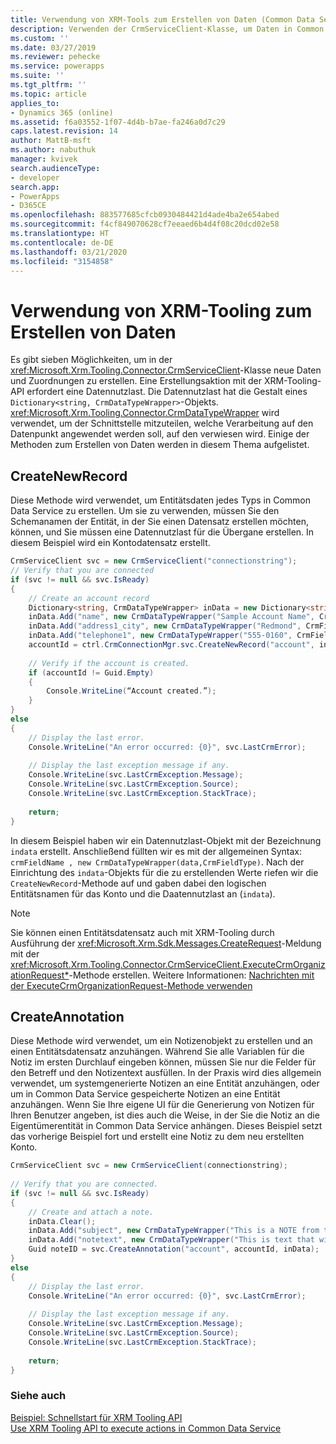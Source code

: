 ```yaml
---
title: Verwendung von XRM-Tools zum Erstellen von Daten (Common Data Service) | Microsoft-Dokumentation
description: Verwenden der CrmServiceClient-Klasse, um Daten in Common Data Service zu erstellen
ms.custom: ''
ms.date: 03/27/2019
ms.reviewer: pehecke
ms.service: powerapps
ms.suite: ''
ms.tgt_pltfrm: ''
ms.topic: article
applies_to:
- Dynamics 365 (online)
ms.assetid: f6a03552-1f07-4d4b-b7ae-fa246a0d7c29
caps.latest.revision: 14
author: MattB-msft
ms.author: nabuthuk
manager: kvivek
search.audienceType:
- developer
search.app:
- PowerApps
- D365CE
ms.openlocfilehash: 883577685cfcb0930484421d4ade4ba2e654abed
ms.sourcegitcommit: f4cf849070628cf7eeaed6b4d4f08c20dcd02e58
ms.translationtype: HT
ms.contentlocale: de-DE
ms.lasthandoff: 03/21/2020
ms.locfileid: "3154858"
---
```

# <a name="use-xrm-tooling-to-create-data"></a>Verwendung von XRM-Tooling zum Erstellen von Daten

Es gibt sieben Möglichkeiten, um in der <xref:Microsoft.Xrm.Tooling.Connector.CrmServiceClient>-Klasse neue Daten und Zuordnungen zu erstellen. Eine Erstellungsaktion mit der XRM-Tooling-API erfordert eine Datennutzlast. Die Datennutzlast hat die Gestalt eines `Dictionary<string, CrmDataTypeWrapper>`-Objekts. <xref:Microsoft.Xrm.Tooling.Connector.CrmDataTypeWrapper> wird verwendet, um der Schnittstelle mitzuteilen, welche Verarbeitung auf den Datenpunkt angewendet werden soll, auf den verwiesen wird. Einige der Methoden zum Erstellen von Daten werden in diesem Thema aufgelistet.  
  
## <a name="createnewrecord"></a>CreateNewRecord  

Diese Methode wird verwendet, um Entitätsdaten jedes Typs in Common Data Service zu erstellen. Um sie zu verwenden, müssen Sie den Schemanamen der Entität, in der Sie einen Datensatz erstellen möchten, können, und Sie müssen eine Datennutzlast für die Übergane erstellen. In diesem Beispiel wird ein Kontodatensatz erstellt.

```csharp
CrmServiceClient svc = new CrmServiceClient("connectionstring");  
// Verify that you are connected  
if (svc != null && svc.IsReady)  
{  
    // Create an account record  
    Dictionary<string, CrmDataTypeWrapper> inData = new Dictionary<string, CrmDataTypeWrapper>();  
    inData.Add("name", new CrmDataTypeWrapper("Sample Account Name", CrmFieldType.String));  
    inData.Add("address1_city", new CrmDataTypeWrapper("Redmond", CrmFieldType.String));  
    inData.Add("telephone1", new CrmDataTypeWrapper("555-0160", CrmFieldType.String));  
    accountId = ctrl.CrmConnectionMgr.svc.CreateNewRecord("account", inData);  
  
    // Verify if the account is created.  
    if (accountId != Guid.Empty)  
    {  
        Console.WriteLine(“Account created.”);  
    }  
}  
else  
{  
    // Display the last error.  
    Console.WriteLine("An error occurred: {0}", svc.LastCrmError);  
  
    // Display the last exception message if any.   
    Console.WriteLine(svc.LastCrmException.Message);  
    Console.WriteLine(svc.LastCrmException.Source);  
    Console.WriteLine(svc.LastCrmException.StackTrace);  
  
    return;  
}  
```
In diesem Beispiel haben wir ein Datennutzlast-Objekt mit der Bezeichnung `indata` erstellt. Anschließend füllten wir es mit der allgemeinen Syntax: `crmFieldName , new CrmDataTypeWrapper(data,CrmFieldType)`. Nach der Einrichtung des `indata`-Objekts für die zu erstellenden Werte riefen wir die `CreateNewRecord`-Methode auf und gaben dabei den logischen Entitätsnamen für das Konto und die Daatennutzlast an (`indata`).  
  
> [!NOTE]
> Sie können einen Entitätsdatensatz auch mit XRM-Tooling durch Ausführung der <xref:Microsoft.Xrm.Sdk.Messages.CreateRequest>-Meldung mit der <xref:Microsoft.Xrm.Tooling.Connector.CrmServiceClient.ExecuteCrmOrganizationRequest*>-Methode erstellen. Weitere Informationen: [Nachrichten mit der ExecuteCrmOrganizationRequest-Methode verwenden](use-messages-executecrmorganizationrequest-method.md)  
  
## <a name="createannotation"></a>CreateAnnotation
  
Diese Methode wird verwendet, um ein Notizenobjekt zu erstellen und an einen Entitätsdatensatz anzuhängen. Während Sie alle Variablen für die Notiz im ersten Durchlauf eingeben können, müssen Sie nur die Felder für den Betreff und den Notizentext ausfüllen. In der Praxis wird dies allgemein verwendet, um systemgenerierte Notizen an eine Entität anzuhängen, oder um in Common Data Service gespeicherte Notizen an eine Entität anzuhängen. Wenn Sie Ihre eigene UI für die Generierung von Notizen für Ihren Benutzer angeben, ist dies auch die Weise, in der Sie die Notiz an die Eigentümerentität in Common Data Service anhängen. Dieses Beispiel setzt das vorherige Beispiel fort und erstellt eine Notiz zu dem neu erstellten Konto.  
  
```csharp
CrmServiceClient svc = new CrmServiceClient(connectionstring);  
  
// Verify that you are connected.  
if (svc != null && svc.IsReady)  
{  
    // Create and attach a note.  
    inData.Clear();   
    inData.Add("subject", new CrmDataTypeWrapper("This is a NOTE from the API" , CrmFieldType.String));
    inData.Add("notetext", new CrmDataTypeWrapper("This is text that will go in the body of the note" , CrmFieldType.String));  
    Guid noteID = svc.CreateAnnotation("account", accountId, inData);  
}  
else  
{  
    // Display the last error.  
    Console.WriteLine("An error occurred: {0}", svc.LastCrmError);  
  
    // Display the last exception message if any.  
    Console.WriteLine(svc.LastCrmException.Message);  
    Console.WriteLine(svc.LastCrmException.Source);  
    Console.WriteLine(svc.LastCrmException.StackTrace);  
  
    return;  
}  
```  
  
### <a name="see-also"></a>Siehe auch  

[Beispiel: Schnellstart für XRM Tooling API](sample-quick-start-xrm-tooling-api.md)<br />
[Use XRM Tooling API to execute actions in Common Data Service](use-xrm-tooling-execute-actions.md)
